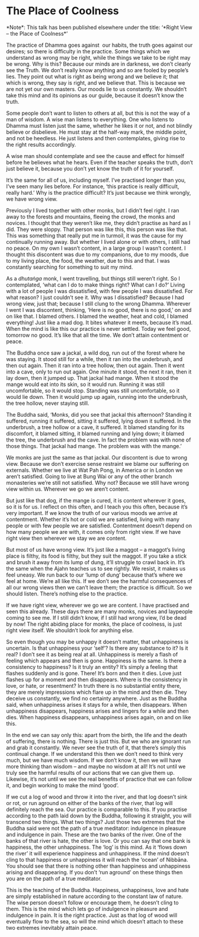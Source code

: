 The Place of Coolness
=====================

<p class="chapter-footnote" markdown="1">*Note*: This talk has been
published elsewhere under the title: ‘*Right View – the Place of
Coolness*’</p>

<span class="dropcaps-first" markdown="1">T</span><span
class="dropcaps-words" markdown="1">he practice of Dhamma goes
against</span>&nbsp; our habits, the truth goes against our desires;
so there is difficulty in the practice. Some things which we understand
as wrong may be right, while the things we take to be right may be
wrong. Why is this? Because our minds are in darkness, we don’t clearly
see the Truth. We don’t really know anything and so are fooled by
people’s lies. They point out what is right as being wrong and we
believe it; that which is wrong, they say is right, and we believe that.
This is because we are not yet our own masters. Our moods lie to us
constantly. We shouldn’t take this mind and its opinions as our guide,
because it doesn’t know the truth.

Some people don’t want to listen to others at all, but this is not the
way of a man of wisdom. A wise man listens to everything. One who
listens to Dhamma must listen just the same, whether he likes it or not,
and not blindly believe or disbelieve. He must stay at the half-way
mark, the middle point, and not be heedless. He just listens and then
contemplates, giving rise to the right results accordingly.

A wise man should contemplate and see the cause and effect for himself
before he believes what he hears. Even if the teacher speaks the truth,
don’t just believe it, because you don’t yet know the truth of it for
yourself.

It’s the same for all of us, including myself. I’ve practised longer
than you, I’ve seen many lies before. For instance, ‘this practice is
really difficult, really hard.’ Why is the practice difficult? It’s just
because we think wrongly, we have wrong view.

Previously I lived together with other monks, but I didn’t feel right. I
ran away to the forests and mountains, fleeing the crowd, the monks and
novices. I thought that they weren’t like me, they didn’t practise as
hard as I did. They were sloppy. That person was like this, this person
was like that. This was something that really put me in turmoil, it was
the cause for my continually running away. But whether I lived alone or
with others, I still had no peace. On my own I wasn’t content, in a
large group I wasn’t content. I thought this discontent was due to my
companions, due to my moods, due to my living place, the food, the
weather, due to this and that. I was constantly searching for something
to suit my mind.

As a *dhutaṅga* monk, I went travelling, but things still weren’t right.
So I contemplated, ‘what can I do to make things right? What can I do?’
Living with a lot of people I was dissatisfied, with few people I was
dissatisfied. For what reason? I just couldn’t see it. Why was I
dissatisfied? Because I had wrong view, just that; because I still clung
to the wrong Dhamma. Wherever I went I was discontent, thinking, ‘Here
is no good, there is no good,’ on and on like that. I blamed others. I
blamed the weather, heat and cold, I blamed everything! Just like a mad
dog. It bites whatever it meets, because it’s mad. When the mind is like
this our practice is never settled. Today we feel good, tomorrow no
good. It’s like that all the time. We don’t attain contentment or peace.

The Buddha once saw a jackal, a wild dog, run out of the forest where he
was staying. It stood still for a while, then it ran into the
underbrush, and then out again. Then it ran into a tree hollow, then out
again. Then it went into a cave, only to run out again. One minute it
stood, the next it ran, then it lay down, then it jumped up. That jackal
had mange. When it stood the mange would eat into its skin, so it would
run. Running it was still uncomfortable, so it would stop. Standing was
still uncomfortable, so it would lie down. Then it would jump up again,
running into the underbrush, the tree hollow, never staying still.

The Buddha said, ‘Monks, did you see that jackal this afternoon?
Standing it suffered, running it suffered, sitting it suffered, lying
down it suffered. In the underbrush, a tree hollow or a cave, it
suffered. It blamed standing for its discomfort, it blamed sitting, it
blamed running and lying down; it blamed the tree, the underbrush and
the cave. In fact the problem was with none of those things. That jackal
had mange. The problem was with the mange.’

We monks are just the same as that jackal. Our discontent is due to
wrong view. Because we don’t exercise sense restraint we blame our
suffering on externals. Whether we live at Wat Pah Pong, in America or
in London we aren’t satisfied. Going to live at Bung Wai or any of the
other branch monasteries we’re still not satisfied. Why not? Because we
still have wrong view within us. Wherever we go we aren’t content.

But just like that dog, if the mange is cured, it is content wherever it
goes, so it is for us. I reflect on this often, and I teach you this
often, because it’s very important. If we know the truth of our various
moods we arrive at contentment. Whether it’s hot or cold we are
satisfied, living with many people or with few people we are satisfied.
Contentment doesn’t depend on how many people we are with, it comes only
from right view. If we have right view then wherever we stay we are
content.

But most of us have wrong view. It’s just like a maggot – a maggot’s
living place is filthy, its food is filthy, but they suit the maggot. If
you take a stick and brush it away from its lump of dung, it’ll struggle
to crawl back in. It’s the same when the Ajahn teaches us to see
rightly. We resist, it makes us feel uneasy. We run back to our ‘lump of
dung’ because that’s where we feel at home. We’re all like this. If we
don’t see the harmful consequences of all our wrong views then we can’t
leave them; the practice is difficult. So we should listen. There’s
nothing else to the practice.

If we have right view, wherever we go we are content. I have practised
and seen this already. These days there are many monks, novices and
laypeople coming to see me. If I still didn’t know, if I still had wrong
view, I’d be dead by now! The right abiding place for monks, the place
of coolness, is just right view itself. We shouldn’t look for anything
else.

So even though you may be unhappy it doesn’t matter, that unhappiness is
uncertain. Is that unhappiness your ‘self’? Is there any substance to
it? Is it real? I don’t see it as being real at all. Unhappiness is
merely a flash of feeling which appears and then is gone. Happiness is
the same. Is there a consistency to happiness? Is it truly an entity?
It’s simply a feeling that flashes suddenly and is gone. There! It’s
born and then it dies. Love just flashes up for a moment and then
disappears. Where is the consistency in love, or hate, or resentment? In
truth there is no substantial entity there, they are merely impressions
which flare up in the mind and then die. They deceive us constantly, we
find no certainty anywhere. Just as the Buddha said, when unhappiness
arises it stays for a while, then disappears. When unhappiness
disappears, happiness arises and lingers for a while and then dies. When
happiness disappears, unhappiness arises again, on and on like this.

In the end we can say only this: apart from the birth, the life and the
death of suffering, there is nothing. There is just this. But we who are
ignorant run and grab it constantly. We never see the truth of it, that
there’s simply this continual change. If we understand this then we
don’t need to think very much, but we have much wisdom. If we don’t know
it, then we will have more thinking than wisdom – and maybe no wisdom at
all! It’s not until we truly see the harmful results of our actions that
we can give them up. Likewise, it’s not until we see the real benefits
of practice that we can follow it, and begin working to make the mind
‘good’.

If we cut a log of wood and throw it into the river, and that log
doesn’t sink or rot, or run aground on either of the banks of the river,
that log will definitely reach the sea. Our practice is comparable to
this. If you practise according to the path laid down by the Buddha,
following it straight, you will transcend two things. What two things?
Just those two extremes that the Buddha said were not the path of a true
meditator: indulgence in pleasure and indulgence in pain. These are the
two banks of the river. One of the banks of that river is hate, the
other is love. Or you can say that one bank is happiness, the other
unhappiness. The ‘log’ is this mind. As it ‘flows down the river’ it
will experience happiness and unhappiness. If the mind doesn’t cling to
that happiness or unhappiness it will reach the ‘ocean’ of Nibbāna. You
should see that there is nothing other than happiness and unhappiness
arising and disappearing. If you don’t ‘run aground’ on these things
then you are on the path of a true meditator.

This is the teaching of the Buddha. Happiness, unhappiness, love and
hate are simply established in nature according to the constant law of
nature. The wise person doesn’t follow or encourage them, he doesn’t
cling to them. This is the mind which lets go of indulgence in pleasure
and indulgence in pain. It is the right practice. Just as that log of
wood will eventually flow to the sea, so will the mind which doesn’t
attach to these two extremes inevitably attain peace.

